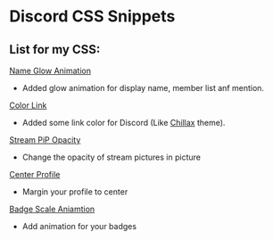 # Discord CSS Snippets
## List for my CSS:

[Name Glow Animation](https://github.com/sang765/vencord-css-snippets/tree/main/NameGlowAnimation)
 - Added glow animation for display name, member list anf mention.

[Color Link](https://github.com/sang765/vencord-css-snippets/tree/main/Color%20Links)
 - Added some link color for Discord (Like [Chillax](https://betterdiscord.app/theme/Chillax) theme).

[Stream PiP Opacity](https://github.com/sang765/vencord-css-snippets/tree/main/Stream%20PiP%20Opacity)
 - Change the opacity of stream pictures in picture

[Center Profile](https://github.com/sang765/Discord-CSS-Snippets/tree/main/Center%20Profile)
 - Margin your profile to center

[Badge Scale Aniamtion](https://github.com/sang765/Discord-CSS-Snippets/tree/main/Badge%20Scale%20Animation)
 - Add animation for your badges
